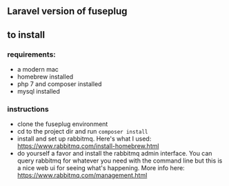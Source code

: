 ## Laravel version of fuseplug

## to install
### requirements: 
* a modern mac 
* homebrew installed
* php 7 and composer installed
* mysql installed
### instructions
* clone the fuseplug environment
* cd to the project dir and run `composer install`
* install and set up rabbitmq.  Here's what I used: https://www.rabbitmq.com/install-homebrew.html
* do yourself a favor and install the rabbitmq admin interface.  You can query rabbitmq for whatever you need with the command line but this is a nice web ui for seeing what's happening.  More info here: https://www.rabbitmq.com/management.html

